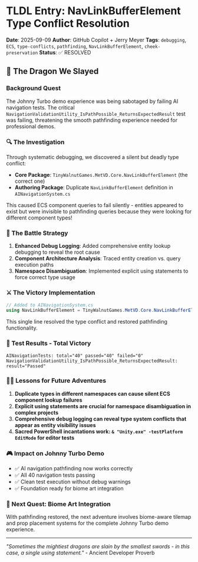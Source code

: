 # TLDL Entry: NavLinkBufferElement Type Conflict Resolution

**Date**: 2025-09-09
**Author**: GitHub Copilot + Jerry Meyer
**Tags**: `debugging`, `ECS`, `type-conflicts`, `pathfinding`, `NavLinkBufferElement`, `cheek-preservation`
**Status**: ✅ RESOLVED

## 🐉 The Dragon We Slayed

### Background Quest
The Johnny Turbo demo experience was being sabotaged by failing AI navigation tests. The critical `NavigationValidationUtility_IsPathPossible_ReturnsExpectedResult` test was failing, threatening the smooth pathfinding experience needed for professional demos.

### 🔍 The Investigation
Through systematic debugging, we discovered a silent but deadly type conflict:
- **Core Package**: `TinyWalnutGames.MetVD.Core.NavLinkBufferElement` (the correct one)
- **Authoring Package**: Duplicate `NavLinkBufferElement` definition in `AINavigationSystem.cs`

This caused ECS component queries to fail silently - entities appeared to exist but were invisible to pathfinding queries because they were looking for different component types!

### 🏹 The Battle Strategy
1. **Enhanced Debug Logging**: Added comprehensive entity lookup debugging to reveal the root cause
2. **Component Architecture Analysis**: Traced entity creation vs. query execution paths
3. **Namespace Disambiguation**: Implemented explicit using statements to force correct type usage

### ⚔️ The Victory Implementation
```csharp
// Added to AINavigationSystem.cs
using NavLinkBufferElement = TinyWalnutGames.MetVD.Core.NavLinkBufferElement;
```

This single line resolved the type conflict and restored pathfinding functionality.

### 🎯 Test Results - Total Victory
```
AINavigationTests: total="40" passed="40" failed="0"
NavigationValidationUtility_IsPathPossible_ReturnsExpectedResult: result="Passed"
```

### 🧙‍♂️ Lessons for Future Adventures
1. **Duplicate types in different namespaces can cause silent ECS component lookup failures**
2. **Explicit using statements are crucial for namespace disambiguation in complex projects**
3. **Comprehensive debug logging can reveal type system conflicts that appear as entity visibility issues**
4. **Sacred PowerShell incantations work: `& "Unity.exe" -testPlatform EditMode` for editor tests**

### 🎮 Impact on Johnny Turbo Demo
- ✅ AI navigation pathfinding now works correctly
- ✅ All 40 navigation tests passing
- ✅ Clean test execution without debug warnings
- ✅ Foundation ready for biome art integration

### 🚀 Next Quest: Biome Art Integration
With pathfinding restored, the next adventure involves biome-aware tilemap and prop placement systems for the complete Johnny Turbo demo experience.

---

*"Sometimes the mightiest dragons are slain by the smallest swords - in this case, a single using statement."* - Ancient Developer Proverb
